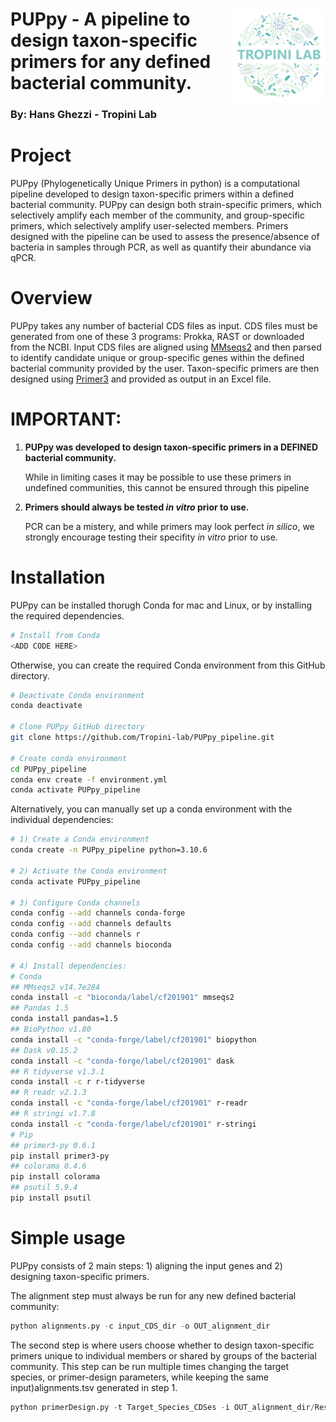 # <img src="./man/figures/Tropini_Lab_logo.png" align="right" height="150" /> PUPpy - A pipeline to design taxon-specific primers for any defined bacterial community.

### By: Hans Ghezzi - Tropini Lab

# Project 

PUPpy (Phylogenetically Unique Primers in python) is a computational pipeline developed to design taxon-specific primers within a defined bacterial community. PUPpy can design both strain-specific primers, which selectively amplify each member of the community, and group-specific primers, which selectively amplify user-selected members. Primers designed with the pipeline can be used to assess the presence/absence of bacteria in samples through PCR, as well as quantify their abundance via qPCR. 

# Overview

PUPpy takes any number of bacterial CDS files as input. CDS files must be generated from one of these 3 programs: Prokka, RAST or downloaded from the NCBI. Input CDS files are aligned using [MMseqs2](https://github.com/soedinglab/MMseqs2) and then parsed to identify candidate unique or group-specific genes within the defined bacterial community provided by the user. Taxon-specific primers are then designed using [Primer3](https://primer3.org/manual.html) and provided as output in an Excel file.

# IMPORTANT:

1) **PUPpy was developed to design taxon-specific primers in a DEFINED bacterial community.** 

   While in limiting cases it may be possible to use these primers in undefined communities, this cannot be ensured through this pipeline
  
2) **Primers should always be tested *in vitro* prior to use.**
   
   PCR can be a mistery, and while primers may look perfect *in silico*, we strongly encourage testing their specifity *in vitro* prior to use.

# Installation

PUPpy can be installed thorugh Conda for mac and Linux, or by installing the required dependencies.

```sh 
# Install from Conda
<ADD CODE HERE>
```

Otherwise, you can create the required Conda environment from this GitHub directory.

```sh
# Deactivate Conda environment
conda deactivate

# Clone PUPpy GitHub directory
git clone https://github.com/Tropini-lab/PUPpy_pipeline.git

# Create conda environment
cd PUPpy_pipeline
conda env create -f environment.yml
conda activate PUPpy_pipeline
```

Alternatively, you can manually set up a conda environment with the individual dependencies:

```sh
# 1) Create a Conda environment
conda create -n PUPpy_pipeline python=3.10.6

# 2) Activate the Conda environment
conda activate PUPpy_pipeline

# 3) Configure Conda channels
conda config --add channels conda-forge
conda config --add channels defaults
conda config --add channels r
conda config --add channels bioconda

# 4) Install dependencies:
# Conda
## MMseqs2 v14.7e284
conda install -c "bioconda/label/cf201901" mmseqs2
## Pandas 1.5
conda install pandas=1.5
## BioPython v1.80
conda install -c "conda-forge/label/cf201901" biopython
## Dask v0.15.2
conda install -c "conda-forge/label/cf201901" dask
## R tidyverse v1.3.1
conda install -c r r-tidyverse
## R readr v2.1.3
conda install -c "conda-forge/label/cf201901" r-readr
## R stringi v1.7.8
conda install -c "conda-forge/label/cf201901" r-stringi
# Pip
## primer3-py 0.6.1
pip install primer3-py
## colorama 0.4.6
pip install colorama
## psutil 5.9.4
pip install psutil
```

# Simple usage

PUPpy consists of 2 main steps: 1) aligning the input genes and 2) designing taxon-specific primers.

The alignment step must always be run for any new defined bacterial community:

```python
python alignments.py -c input_CDS_dir -o OUT_alignment_dir
```

The second step is where users choose whether to design taxon-specific primers unique to individual members or shared by groups of the bacterial community.
This step can be run multiple times changing the target species, or primer-design parameters, while keeping the same input)alignments.tsv generated in step 1.

```python
python primerDesign.py -t Target_Species_CDSes -i OUT_alignment_dir/ResultDB.tsv -o OUT_primerDir
```
